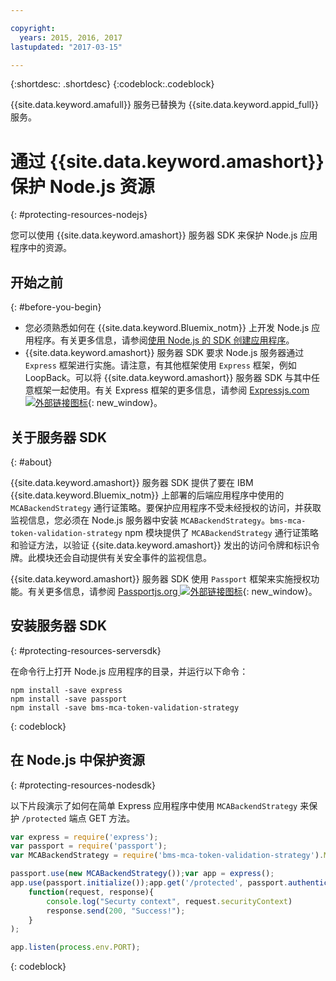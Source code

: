 ```yaml
---

copyright:
  years: 2015, 2016, 2017
lastupdated: "2017-03-15"

---
```


{:shortdesc: .shortdesc}
{:codeblock:.codeblock}

{{site.data.keyword.amafull}} 服务已替换为 {{site.data.keyword.appid_full}} 服务。

# 通过 {{site.data.keyword.amashort}} 保护 Node.js 资源
{: #protecting-resources-nodejs}


您可以使用 {{site.data.keyword.amashort}} 服务器 SDK 来保护 Node.js 应用程序中的资源。

## 开始之前
{: #before-you-begin}

* 您必须熟悉如何在 {{site.data.keyword.Bluemix_notm}} 上开发 Node.js 应用程序。有关更多信息，请参阅[使用 Node.js 的 SDK 创建应用程序](https://console.{DomainName}/docs/runtimes/nodejs/index.html#nodejs_runtime)。
* {{site.data.keyword.amashort}} 服务器 SDK 要求 Node.js 服务器通过 `Express` 框架进行实施。请注意，有其他框架使用 `Express` 框架，例如 LoopBack。可以将 {{site.data.keyword.amashort}} 服务器 SDK 与其中任意框架一起使用。有关 Express 框架的更多信息，请参阅 [Expressjs.com ![外部链接图标](../../icons/launch-glyph.svg "外部链接图标")](http://expressjs.com/){: new_window}。

## 关于服务器 SDK
{: #about}

{{site.data.keyword.amashort}} 服务器 SDK 提供了要在 IBM {{site.data.keyword.Bluemix_notm}} 上部署的后端应用程序中使用的 `MCABackendStrategy` 通行证策略。要保护应用程序不受未经授权的访问，并获取监视信息，您必须在 Node.js 服务器中安装 `MCABackendStrategy`。`bms-mca-token-validation-strategy` npm 模块提供了 `MCABackendStrategy` 通行证策略和验证方法，以验证 {{site.data.keyword.amashort}} 发出的访问令牌和标识令牌。此模块还会自动提供有关安全事件的监视信息。

{{site.data.keyword.amashort}} 服务器 SDK 使用 `Passport` 框架来实施授权功能。有关更多信息，请参阅 [Passportjs.org ![外部链接图标](../../icons/launch-glyph.svg "外部链接图标")](http://passportjs.org/){: new_window}。

## 安装服务器 SDK
{: #protecting-resources-serversdk}

在命令行上打开 Node.js 应用程序的目录，并运行以下命令：

```
npm install -save express
npm install -save passport
npm install -save bms-mca-token-validation-strategy
```
{: codeblock}

## 在 Node.js 中保护资源
{: #protecting-resources-nodesdk}

以下片段演示了如何在简单 Express 应用程序中使用 `MCABackendStrategy` 来保护 `/protected` 端点 GET 方法。

```JavaScript
var express = require('express');
var passport = require('passport');
var MCABackendStrategy = require('bms-mca-token-validation-strategy').MCABackendStrategy;

passport.use(new MCABackendStrategy());var app = express();
app.use(passport.initialize());app.get('/protected', passport.authenticate('mca-backend-strategy', {session: false }),
    function(request, response){
		console.log("Securty context", request.securityContext)    
		response.send(200, "Success!");
    }
);

app.listen(process.env.PORT);
```
{: codeblock}
